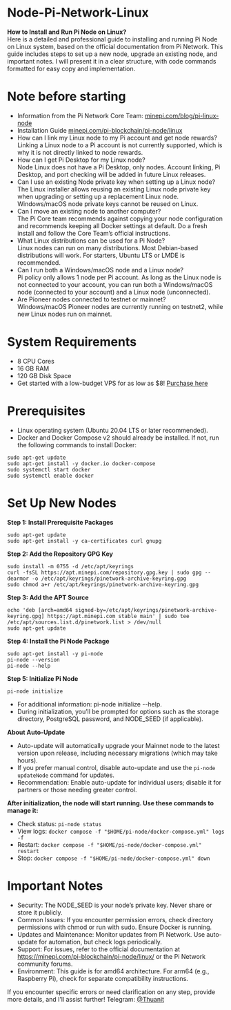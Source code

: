 # Node-Pi-Network-Linux
**How to Install and Run Pi Node on Linux?**</br>
Here is a detailed and professional guide to installing and running Pi Node on Linux system, based on the official documentation from Pi Network. This guide includes steps to set up a new node, upgrade an existing node, and important notes. I will present it in a clear structure, with code commands formatted for easy copy and implementation.</br>
# Note before starting
* Information from the Pi Network Core Team: <a href="minepi.com/blog/pi-linux-node">minepi.com/blog/pi-linux-node</a></br>
* Installation Guide <a href="minepi.com/pi-blockchain/pi-node/linux/">minepi.com/pi-blockchain/pi-node/linux</a></br>
* How can I link my Linux node to my Pi account and get node rewards?</br>
Linking a Linux node to a Pi account is not currently supported, which is why it is not directly linked to node rewards.</br>
* How can I get Pi Desktop for my Linux node?</br>
Node Linux does not have a Pi Desktop, only nodes. Account linking, Pi Desktop, and port checking will be added in future Linux releases.</br>
* Can I use an existing Node private key when setting up a Linux node?</br>
The Linux installer allows reusing an existing Linux node private key when upgrading or setting up a replacement Linux node. Windows/macOS node private keys cannot be reused on Linux.</br>
* Can I move an existing node to another computer?</br>
The Pi Core team recommends against copying your node configuration and recommends keeping all Docker settings at default. Do a fresh install and follow the Core Team’s official instructions.</br>
* What Linux distributions can be used for a Pi Node?</br>
Linux nodes can run on many distributions. Most Debian-based distributions will work. For starters, Ubuntu LTS or LMDE is recommended.</br>
* Can I run both a Windows/macOS node and a Linux node?</br>
Pi policy only allows 1 node per Pi account. As long as the Linux node is not connected to your account, you can run both a Windows/macOS node (connected to your account) and a Linux node (unconnected).</br>
* Are Pioneer nodes connected to testnet or mainnet?</br>
Windows/macOS Pioneer nodes are currently running on testnet2, while new Linux nodes run on mainnet.</br>
# System Requirements
* 8 CPU Cores
* 16 GB RAM
* 120 GB Disk Space
* Get started with a low-budget VPS for as low as $8! <a href="https://hetzner.cloud/?ref=HzbJgr48g79y">Purchase here</a>

# Prerequisites
* Linux operating system (Ubuntu 20.04 LTS or later recommended).</br>
* Docker and Docker Compose v2 should already be installed. If not, run the following commands to install Docker:</br>
```
sudo apt-get update
sudo apt-get install -y docker.io docker-compose
sudo systemctl start docker
sudo systemctl enable docker
```
# Set Up New Nodes
**Step 1: Install Prerequisite Packages**
```
sudo apt-get update
sudo apt-get install -y ca-certificates curl gnupg
```
**Step 2: Add the Repository GPG Key**
```
sudo install -m 0755 -d /etc/apt/keyrings
curl -fsSL https://apt.minepi.com/repository.gpg.key | sudo gpg --dearmor -o /etc/apt/keyrings/pinetwork-archive-keyring.gpg
sudo chmod a+r /etc/apt/keyrings/pinetwork-archive-keyring.gpg
```
**Step 3: Add the APT Source**
```
echo 'deb [arch=amd64 signed-by=/etc/apt/keyrings/pinetwork-archive-keyring.gpg] https://apt.minepi.com stable main' | sudo tee /etc/apt/sources.list.d/pinetwork.list > /dev/null
sudo apt-get update
```
**Step 4: Install the Pi Node Package**
```
sudo apt-get install -y pi-node
pi-node --version
pi-node --help
```
**Step 5: Initialize Pi Node**
```
pi-node initialize
```
* For additional information: pi-node initialize --help.
* During initialization, you’ll be prompted for options such as the storage directory, PostgreSQL password, and NODE_SEED (if applicable).

**About Auto-Update**

* Auto-update will automatically upgrade your Mainnet node to the latest version upon release, including necessary migrations (which may take hours).
* If you prefer manual control, disable auto-update and use the `pi-node updateNode` command for updates.
* Recommendation: Enable auto-update for individual users; disable it for partners or those needing greater control.

**After initialization, the node will start running. Use these commands to manage it:**

* Check status: `pi-node status`
* View logs: `docker compose -f "$HOME/pi-node/docker-compose.yml" logs -f`
* Restart: `docker compose -f "$HOME/pi-node/docker-compose.yml" restart`
* Stop: `docker compose -f "$HOME/pi-node/docker-compose.yml" down`

# Important Notes

* Security: The NODE_SEED is your node’s private key. Never share or store it publicly.
* Common Issues: If you encounter permission errors, check directory permissions with chmod or run with sudo. Ensure Docker is running.
* Updates and Maintenance: Monitor updates from Pi Network. Use auto-update for automation, but check logs periodically.
* Support: For issues, refer to the official documentation at <a href="https://minepi.com/pi-blockchain/pi-node/linux/">https://minepi.com/pi-blockchain/pi-node/linux/</a> or the Pi Network community forums.
* Environment: This guide is for amd64 architecture. For arm64 (e.g., Raspberry Pi), check for separate compatibility instructions.

If you encounter specific errors or need clarification on any step, provide more details, and I’ll assist further! Telegram: <a href="https://t.me/@thuanit">@Thuanit</a>
